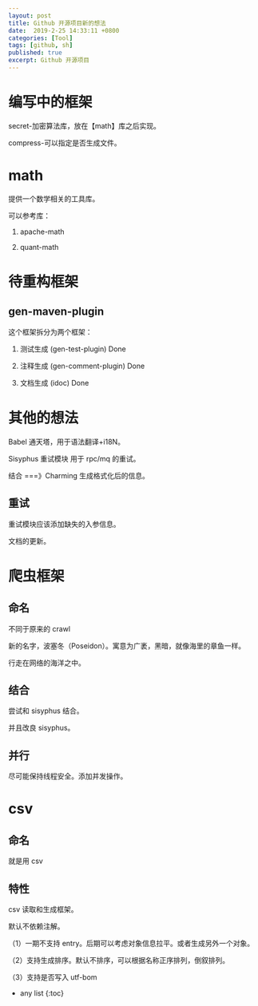 ```yaml
---
layout: post
title: Github 开源项目新的想法
date:  2019-2-25 14:33:11 +0800
categories: [Tool]
tags: [github, sh]
published: true
excerpt: Github 开源项目
---
```


# 编写中的框架

secret-加密算法库，放在【math】库之后实现。 

compress-可以指定是否生成文件。

# math

提供一个数学相关的工具库。

可以参考库：

1. apache-math

2. quant-math 

# 待重构框架

## gen-maven-plugin

这个框架拆分为两个框架：

1. 测试生成 (gen-test-plugin)   Done

2. 注释生成 (gen-comment-plugin)  Done

3. 文档生成 (idoc) Done

# 其他的想法

Babel 通天塔，用于语法翻译+i18N。

Sisyphus 重试模块 用于 rpc/mq 的重试。

结合 ===》Charming 生成格式化后的信息。

## 重试

重试模块应该添加缺失的入参信息。

文档的更新。

# 爬虫框架

## 命名

不同于原来的 crawl

新的名字，波塞冬（Poseidon）。寓意为广袤，黑暗，就像海里的章鱼一样。

行走在网络的海洋之中。

## 结合

尝试和 sisyphus 结合。

并且改良 sisyphus。

## 并行

尽可能保持线程安全。添加并发操作。

# csv

## 命名

就是用 csv

## 特性

csv 读取和生成框架。

默认不依赖注解。

（1）一期不支持 entry。后期可以考虑对象信息拉平。或者生成另外一个对象。

（2）支持生成排序。默认不排序，可以根据名称正序排列，倒叙排列。

（3）支持是否写入 utf-bom 

* any list
{:toc}